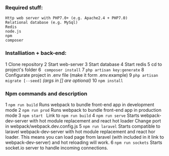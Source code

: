 ### Required stuff:

```
Http web server with PHP7.0+ (e.g. Apache2.4 + PHP7.0)
Relational database (e.g. MySql)
Redis
node.js
npm
composer
```

### Installiation + back-end:

1 Clone repository
2 Start web-server
3 Start database
4 Start redis
5 cd to project's folder
6 ``` composer install```
7 ```php artisan key:generate```
8 Configurate project in .env file (make it form .env.example)
9 ```php artisan migrate [--seed]``` *(args in [] are optional)*
10 ```npm install```

### Npm commands and description
1 ```npm run build```
Runs webpack to bundle front-end app in development mode
2 ```npm run prod```
Runs webpack to bundle front-end app in production mode
3 ```npm start ```
Link to `npm run build`
4 ```npm run serve```
Starts webpack-dev-server with hot module replacement and react hot loader
Change port in webpack/webpack.dev.config.js
5 ```npm run laravel```
Starts compatible to laravel webpack-dev-server with hot module replacement and react hor loader.
This means you can load page from laravel (with included in it link to webpack-dev-server) and hot reloading will work.
6 ```npm run sockets```
Starts socket.io server to handle incoming connections.